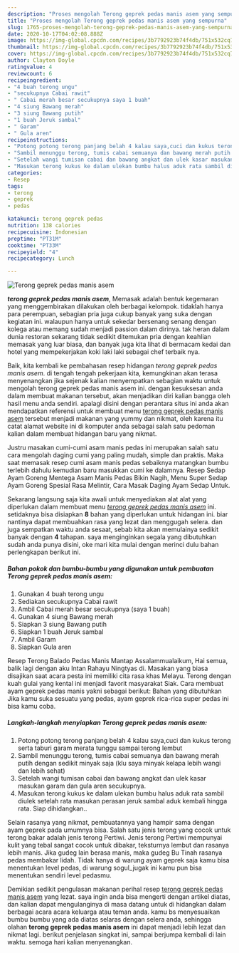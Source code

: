 ```yaml
---
description: "Proses mengolah Terong geprek pedas manis asem yang sempurna"
title: "Proses mengolah Terong geprek pedas manis asem yang sempurna"
slug: 1765-proses-mengolah-terong-geprek-pedas-manis-asem-yang-sempurna
date: 2020-10-17T04:02:08.888Z
image: https://img-global.cpcdn.com/recipes/3b7792923b74f4db/751x532cq70/terong-geprek-pedas-manis-asem-foto-resep-utama.jpg
thumbnail: https://img-global.cpcdn.com/recipes/3b7792923b74f4db/751x532cq70/terong-geprek-pedas-manis-asem-foto-resep-utama.jpg
cover: https://img-global.cpcdn.com/recipes/3b7792923b74f4db/751x532cq70/terong-geprek-pedas-manis-asem-foto-resep-utama.jpg
author: Clayton Doyle
ratingvalue: 4
reviewcount: 6
recipeingredient:
- "4 buah terong ungu"
- "secukupnya Cabai rawit"
- " Cabai merah besar secukupnya saya 1 buah"
- "4 siung Bawang merah"
- "3 siung Bawang putih"
- "1 buah Jeruk sambal"
- " Garam"
- " Gula aren"
recipeinstructions:
- "Potong potong terong panjang belah 4 kalau saya,cuci dan kukus terong serta taburi garam merata tunggu sampai terong lembut"
- "Sambil menunggu terong, tumis cabai semuanya dan bawang merah putih dengan sedikit minyak saja (klu saya minyak kelapa lebih wangi dan lebih sehat)"
- "Setelah wangi tumisan cabai dan bawang angkat dan ulek kasar masukan garam dan gula aren secukupnya."
- "Masukan terong kukus ke dalam ulekan bumbu halus aduk rata sambil diulek setelah rata masukan perasan jeruk sambal aduk kembali hingga rata. Siap dihidangkan.."
categories:
- Resep
tags:
- terong
- geprek
- pedas

katakunci: terong geprek pedas 
nutrition: 138 calories
recipecuisine: Indonesian
preptime: "PT31M"
cooktime: "PT33M"
recipeyield: "4"
recipecategory: Lunch

---
```



![Terong geprek pedas manis asem](https://img-global.cpcdn.com/recipes/3b7792923b74f4db/751x532cq70/terong-geprek-pedas-manis-asem-foto-resep-utama.jpg)

<b><i>terong geprek pedas manis asem</i></b>, Memasak adalah bentuk kegemaran yang menggembirakan dilakukan oleh berbagai kelompok. tidaklah hanya para perempuan, sebagian pria juga cukup banyak yang suka dengan kegiatan ini. walaupun hanya untuk sekedar bersenang senang dengan kolega atau memang sudah menjadi passion dalam dirinya. tak heran dalam dunia restoran sekarang tidak sedikit ditemukan pria dengan keahlian memasak yang luar biasa, dan banyak juga kita lihat di bermacam kedai dan hotel yang mempekerjakan koki laki laki sebagai chef terbaik nya.

Baik, kita kembali ke pembahasan resep hidangan <i>terong geprek pedas manis asem</i>. di tengah tengah pekerjaan kita, kemungkinan akan terasa menyenangkan jika sejenak kalian menyempatkan sebagian waktu untuk mengolah terong geprek pedas manis asem ini. dengan kesuksesan anda dalam membuat makanan tersebut, akan menjadikan diri kalian bangga oleh hasil menu anda sendiri. apalagi disini dengan perantara situs ini anda akan mendapatkan referensi untuk membuat menu <u>terong geprek pedas manis asem</u> tersebut menjadi makanan yang yummy dan nikmat, oleh karena itu catat alamat website ini di komputer anda sebagai salah satu pedoman kalian dalam membuat hidangan baru yang nikmat.

Justru masakan cumi-cumi asam manis pedas ini merupakan salah satu cara mengolah daging cumi yang paling mudah, simple dan praktis. Maka saat memasak resep cumi asam manis pedas sebaiknya matangkan bumbu terlebih dahulu kemudian baru masukkan cumi ke dalamnya. Resep Sedap Ayam Goreng Mentega Asam Manis Pedas Bikin Nagih, Menu Super Sedap Ayam Goreng Spesial Rasa Melintir, Cara Masak Daging Ayam Sedap Untuk.


Sekarang langsung saja kita awali untuk menyediakan alat alat yang diperlukan dalam membuat menu <u><i>terong geprek pedas manis asem</i></u> ini. setidaknya bisa disiapkan <b>8</b> bahan yang diperlukan untuk hidangan ini. biar nantinya dapat membuahkan rasa yang lezat dan menggugah selera. dan juga sempatkan waktu anda sesaat, sebab kita akan memulainya sedikit banyak dengan <b>4</b> tahapan. saya menginginkan segala yang dibutuhkan sudah anda punya disini, oke mari kita mulai dengan merinci dulu bahan perlengkapan berikut ini.

<!--inarticleads1-->

##### Bahan pokok dan bumbu-bumbu yang digunakan untuk pembuatan Terong geprek pedas manis asem:

1. Gunakan 4 buah terong ungu
1. Sediakan secukupnya Cabai rawit
1. Ambil  Cabai merah besar secukupnya (saya 1 buah)
1. Gunakan 4 siung Bawang merah
1. Siapkan 3 siung Bawang putih
1. Siapkan 1 buah Jeruk sambal
1. Ambil  Garam
1. Siapkan  Gula aren


Resep Terong Balado Pedas Manis Mantap Assalammualaikum, Hai semua, balik lagi dengan aku Intan Rahayu Ningtyas di. Masakan yang biasa disajikan saat acara pesta ini memiliki cita rasa khas Melayu. Terong dengan kuah gulai yang kental ini menjadi favorit masyarakat Siak. Cara membuat ayam geprek pedas manis yakni sebagai berikut: Bahan yang dibutuhkan Jika kamu suka sesuatu yang pedas, ayam geprek rica-rica super pedas ini bisa kamu coba. 

<!--inarticleads2-->

##### Langkah-langkah menyiapkan Terong geprek pedas manis asem:

1. Potong potong terong panjang belah 4 kalau saya,cuci dan kukus terong serta taburi garam merata tunggu sampai terong lembut
1. Sambil menunggu terong, tumis cabai semuanya dan bawang merah putih dengan sedikit minyak saja (klu saya minyak kelapa lebih wangi dan lebih sehat)
1. Setelah wangi tumisan cabai dan bawang angkat dan ulek kasar masukan garam dan gula aren secukupnya.
1. Masukan terong kukus ke dalam ulekan bumbu halus aduk rata sambil diulek setelah rata masukan perasan jeruk sambal aduk kembali hingga rata. Siap dihidangkan..


Selain rasanya yang nikmat, pembuatannya yang hampir sama dengan ayam geprek pada umumnya bisa. Salah satu jenis terong yang cocok untuk terong bakar adalah jenis terong Pertiwi. Jenis terong Pertiwi mempunyai kulit yang tebal sangat cocok untuk dibakar, teksturnya lembut dan rasanya lebih manis. Jika gudeg lain berasa manis, maka gudeg Bu Tinah rasanya pedas membakar lidah. Tidak hanya di warung ayam geprek saja kamu bisa menentukan level pedas, di warung sogul_jugak ini kamu pun bisa menentukan sendiri level pedasmu. 

Demikian sedikit pengulasan makanan perihal resep <u>terong geprek pedas manis asem</u> yang lezat. saya ingin anda bisa mengerti dengan artikel diatas, dan kalian dapat mengulanginya di masa datang untuk di hidangkan dalam berbagai acara acara keluarga atau teman anda. kamu bs menyesuaikan bumbu bumbu yang ada diatas selaras dengan selera anda, sehingga olahan <b>terong geprek pedas manis asem</b> ini dapat menjadi lebih lezat dan nikmat lagi. berikut penjelasan singkat ini, sampai berjumpa kembali di lain waktu. semoga hari kalian menyenangkan.
